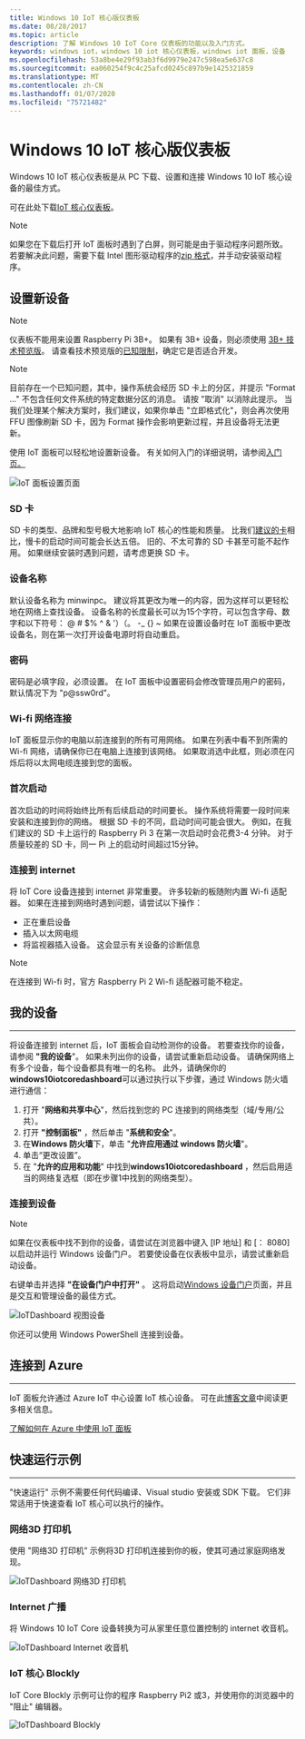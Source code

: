```yaml
---
title: Windows 10 IoT 核心版仪表板
ms.date: 08/28/2017
ms.topic: article
description: 了解 Windows 10 IoT Core 仪表板的功能以及入门方式。
keywords: windows iot，windows 10 iot 核心仪表板，windows iot 面板，设备
ms.openlocfilehash: 53a8be4e29f93ab3f6d9979e247c598ea5e637c8
ms.sourcegitcommit: ea060254f9c4c25afcd0245c897b9e1425321859
ms.translationtype: MT
ms.contentlocale: zh-CN
ms.lasthandoff: 01/07/2020
ms.locfileid: "75721482"
---
```

# <a name="windows-10-iot-core-dashboard"></a>Windows 10 IoT 核心版仪表板

Windows 10 IoT 核心仪表板是从 PC 下载、设置和连接 Windows 10 IoT 核心设备的最佳方式。

可在此处下载[IoT 核心仪表板](https://go.microsoft.com/fwlink/?LinkID=708576)。

> [!NOTE]
> 如果您在下载后打开 IoT 面板时遇到了白屏，则可能是由于驱动程序问题所致。 若要解决此问题，需要下载 Intel 图形驱动程序的[zip 格式](https://downloadmirror.intel.com/27894/a08/win64_24.20.100.6229.zip)，并手动安装驱动程序。 

## <a name="set-up-a-new-device"></a>设置新设备

> [!NOTE]
> 仪表板不能用来设置 Raspberry Pi 3B+。 如果有 3B+ 设备，则必须使用 [3B+ 技术预览版](https://www.microsoft.com/software-download/windowsiot)。 请查看技术预览版的[已知限制](https://docs.microsoft.com/windows/iot-core/troubleshooting)，确定它是否适合开发。

> [!NOTE]
> 目前存在一个已知问题，其中，操作系统会经历 SD 卡上的分区，并提示 "Format ..." 不包含任何文件系统的特定数据分区的消息。 请按 "取消" 以消除此提示。 当我们处理某个解决方案时，我们建议，如果你单击 "立即格式化"，则会再次使用 FFU 图像刷新 SD 卡，因为 Format 操作会影响更新过程，并且设备将无法更新。


使用 IoT 面板可以轻松地设置新设备。 有关如何入门的详细说明，请参阅[入门页。](https://docs.microsoft.com/windows/iot-core/getstarted)

![IoT 面板设置页面](../media/IoTDashboard/IoTDashboard_SetupPage.PNG)

### <a name="sd-card"></a>SD 卡
SD 卡的类型、品牌和型号极大地影响 IoT 核心的性能和质量。
比我们[建议的卡](../learn-about-hardware/hardwarecompatlist.md)相比，慢卡的启动时间可能会长达五倍。
旧的、不太可靠的 SD 卡甚至可能不起作用。 如果继续安装时遇到问题，请考虑更换 SD 卡。

### <a name="device-name"></a>设备名称
默认设备名称为 minwinpc。 建议将其更改为唯一的内容，因为这样可以更轻松地在网络上查找设备。 设备名称的长度最长可以为15个字符，可以包含字母、数字和以下符号： @ # $% ^ & '）（。 -_ {} ~ 如果在设置设备时在 IoT 面板中更改设备名，则在第一次打开设备电源时将自动重启。

### <a name="password"></a>密码
密码是必填字段，必须设置。 在 IoT 面板中设置密码会修改管理员用户的密码，默认情况下为 "p@ssw0rd"。

### <a name="wi-fi-network-connection"></a>Wi-fi 网络连接
IoT 面板显示你的电脑以前连接到的所有可用网络。 如果在列表中看不到所需的 Wi-fi 网络，请确保你已在电脑上连接到该网络。
如果取消选中此框，则必须在闪烁后将以太网电缆连接到您的面板。

### <a name="first-boot"></a>首次启动
首次启动的时间将始终比所有后续启动的时间要长。 操作系统将需要一段时间来安装和连接到你的网络。
根据 SD 卡的不同，启动时间可能会很大。 例如，在我们建议的 SD 卡上运行的 Raspberry Pi 3 在第一次启动时会花费3-4 分钟。 对于质量较差的 SD 卡，同一 Pi 上的启动时间超过15分钟。

### <a name="connecting-to-the-internet"></a>连接到 internet
将 IoT Core 设备连接到 internet 非常重要。 许多较新的板随附内置 Wi-fi 适配器。 如果在连接到网络时遇到问题，请尝试以下操作：

* 正在重启设备
* 插入以太网电缆
* 将监视器插入设备。 这会显示有关设备的诊断信息

> [!NOTE]
> 在连接到 Wi-fi 时，官方 Raspberry Pi 2 Wi-fi 适配器可能不稳定。


## <a name="my-devices"></a>我的设备
___
将设备连接到 internet 后，IoT 面板会自动检测你的设备。
若要查找你的设备，请参阅 **"我的设备**"。 如果未列出你的设备，请尝试重新启动设备。 请确保网络上有多个设备，每个设备都具有唯一的名称。 此外，请确保你的**windows10iotcoredashboard**可以通过执行以下步骤，通过 Windows 防火墙进行通信：

1. 打开 "**网络和共享中心**"，然后找到您的 PC 连接到的网络类型（域/专用/公共）。
2. 打开 **"控制面板"** ，然后单击 "**系统和安全**"。
3. 在**Windows 防火墙**下，单击 "**允许应用通过 windows 防火墙**"。
4. 单击“更改设置”。
5. 在 "**允许的应用和功能**" 中找到**windows10iotcoredashboard** ，然后启用适当的网络复选框（即在步骤1中找到的网络类型）。


### <a name="connect-to-your-device"></a>连接到设备

> [!NOTE]
> 如果在仪表板中找不到你的设备，请尝试在浏览器中键入 [IP 地址] 和 [： 8080] 以启动并运行 Windows 设备门户。 若要使设备在仪表板中显示，请尝试重新启动设备。


右键单击并选择 **"在设备门户中打开"** 。 这将启动[Windows 设备门户](../manage-your-device/DevicePortal.md)页面，并且是交互和管理设备的最佳方式。

![IoTDashboard 视图设备](../media/IoTDashboard/IoTDashboard_RightClickMenu.PNG)

你还可以使用 Windows PowerShell 连接到设备。

## <a name="connect-to-azure"></a>连接到 Azure
___
IoT 面板允许通过 Azure IoT 中心设置 IoT 核心设备。 可在此[博客文章](https://blogs.windows.com/buildingapps/2016/07/20/building-secure-apps-for-windows-iot-core)中阅读更多相关信息。

[了解如何在 Azure 中使用 IoT 面板](https://docs.microsoft.com/windows/iot-core/connect-to-cloud/connectdevicetocloud)

## <a name="quick-run-samples"></a>快速运行示例
___

"快速运行" 示例不需要任何代码编译、Visual studio 安装或 SDK 下载。 它们非常适用于快速查看 IoT 核心可以执行的操作。

### <a name="network-3d-printer"></a>网络3D 打印机
使用 "网络3D 打印机" 示例将3D 打印机连接到你的板，使其可通过家庭网络发现。 

![IoTDashboard 网络3D 打印机](../media/IoTDashboard/IoTDashboard_3DPrinter.PNG)

### <a name="internet-radio"></a>Internet 广播
将 Windows 10 IoT Core 设备转换为可从家里任意位置控制的 internet 收音机。

![IoTDashboard Internet 收音机](../media/IoTDashboard/IoTDashboard_InternetRadio.PNG)

### <a name="iot-core-blockly"></a>IoT 核心 Blockly
IoT Core Blockly 示例可让你的程序 Raspberry Pi2 或3，并使用你的浏览器中的 "阻止" 编辑器。

![IoTDashboard Blockly](../media/IoTDashboard/IoTDashboard_Blockly.PNG)
